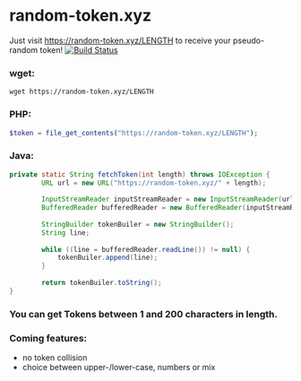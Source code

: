 # random-token.xyz

Just visit https://random-token.xyz/LENGTH to receive your pseudo-random token! [![Build Status](https://travis-ci.org/4ndre4s/random-token.svg?branch=master)](https://travis-ci.org/4ndre4s/random-token)

### wget: ###
`wget https://random-token.xyz/LENGTH`
### PHP: ###
``` php
$token = file_get_contents("https://random-token.xyz/LENGTH");
```
### Java: ###
``` java
private static String fetchToken(int length) throws IOException {
        URL url = new URL("https://random-token.xyz/" + length);
        
        InputStreamReader inputStreamReader = new InputStreamReader(url.openStream());
        BufferedReader bufferedReader = new BufferedReader(inputStreamReader);
        
        StringBuilder tokenBuiler = new StringBuilder();
        String line;
        
        while ((line = bufferedReader.readLine()) != null) {
            tokenBuiler.append(line);
        }
        
        return tokenBuiler.toString();
}
```

### You can get Tokens between 1 and 200 characters in length. ###




### Coming features: ###
  - no token collision
  - choice between upper-/lower-case, numbers or mix
